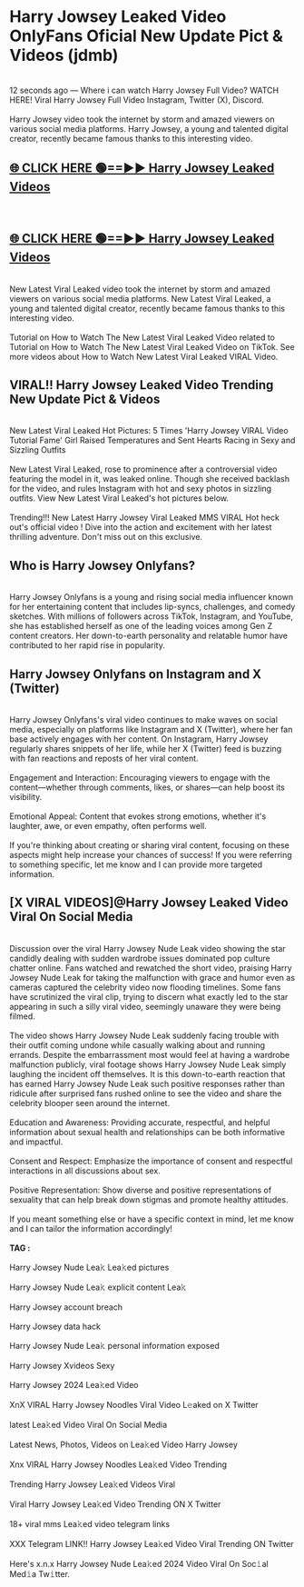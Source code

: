 # Harry Jowsey Leaked Video OnlyFans Oficial New Update Pict & Videos (jdmb)
<br>
12 seconds ago — Where i can watch Harry Jowsey Full Video? WATCH HERE! Viral Harry Jowsey Full Video Instagram, Twitter (X), Discord.
<br><br>
Harry Jowsey video took the internet by storm and amazed viewers on various social media platforms. Harry Jowsey, a young and talented digital creator, recently became famous thanks to this interesting video.
<br>
<h2><a href="https://play.trustnlinepharmacy.us?title=Harry_Jowsey">🌐 CLICK HERE 🟢==►► Harry Jowsey Leaked Videos</a></h2>
<br>
<h2><a href="https://play.trustnlinepharmacy.us?title=Harry_Jowsey">🌐 CLICK HERE 🟢==►► Harry Jowsey Leaked Videos</a></h2>
<br>
New Latest Viral Leaked video took the internet by storm and amazed viewers on various social media platforms. New Latest Viral Leaked, a young and talented digital creator, recently became famous thanks to this interesting video.
<br><br>
Tutorial on How to Watch The New Latest Viral Leaked Video related to Tutorial on How to Watch The New Latest Viral Leaked Video on TikTok. See more videos about How to Watch New Latest Viral Leaked VIRAL Video.
<br>
<h2>VIRAL!! Harry Jowsey Leaked Video Trending New Update Pict & Videos</h2>
<br>
New Latest Viral Leaked Hot Pictures: 5 Times 'Harry Jowsey VIRAL Video Tutorial Fame' Girl Raised Temperatures and Sent Hearts Racing in Sexy and Sizzling Outfits
<br><br>
New Latest Viral Leaked, rose to prominence after a controversial video featuring the model in it, was leaked online. Though she received backlash for the video, and rules Instagram with hot and sexy photos in sizzling outfits. View New Latest Viral Leaked's hot pictures below.
<br><br>
Trending!!! New Latest Harry Jowsey Viral Leaked MMS VIRAL Hot heck out's official video ! Dive into the action and excitement with her latest thrilling adventure. Don't miss out on this exclusive.
<br>
<h2>Who is Harry Jowsey Onlyfans?</h2>
<br>
Harry Jowsey Onlyfans is a young and rising social media influencer known for her entertaining content that includes lip-syncs, challenges, and comedy sketches. With millions of followers across TikTok, Instagram, and YouTube, she has established herself as one of the leading voices among Gen Z content creators. Her down-to-earth personality and relatable humor have contributed to her rapid rise in popularity.
<br>
<h2>Harry Jowsey Onlyfans on Instagram and X (Twitter)</h2>
<br>
Harry Jowsey Onlyfans's viral video continues to make waves on social media, especially on platforms like Instagram and X (Twitter), where her fan base actively engages with her content. On Instagram, Harry Jowsey regularly shares snippets of her life, while her X (Twitter) feed is buzzing with fan reactions and reposts of her viral content.
<br><br>
Engagement and Interaction: Encouraging viewers to engage with the content—whether through comments, likes, or shares—can help boost its visibility.
<br><br>
Emotional Appeal: Content that evokes strong emotions, whether it's laughter, awe, or even empathy, often performs well.
<br><br>
If you're thinking about creating or sharing viral content, focusing on these aspects might help increase your chances of success! If you were referring to something specific, let me know and I can provide more targeted information.
<br>
<h2>[X VIRAL VIDEOS]@Harry Jowsey Leaked Video Viral On Social Media</h2>
<br>
Discussion over the viral Harry Jowsey Nude Leak video showing the star candidly dealing with sudden wardrobe issues dominated pop culture chatter online. Fans watched and rewatched the short video, praising Harry Jowsey Nude Leak for taking the malfunction with grace and humor even as cameras captured the celebrity video now flooding timelines. Some fans have scrutinized the viral clip, trying to discern what exactly led to the star appearing in such a silly viral video, seemingly unaware they were being filmed.
<br><br>
The video shows Harry Jowsey Nude Leak suddenly facing trouble with their outfit coming undone while casually walking about and running errands. Despite the embarrassment most would feel at having a wardrobe malfunction publicly, viral footage shows Harry Jowsey Nude Leak simply laughing the incident off themselves. It is this down-to-earth reaction that has earned Harry Jowsey Nude Leak such positive responses rather than ridicule after surprised fans rushed online to see the video and share the celebrity blooper seen around the internet.
<br><br>
Education and Awareness: Providing accurate, respectful, and helpful information about sexual health and relationships can be both informative and impactful.
<br><br>
Consent and Respect: Emphasize the importance of consent and respectful interactions in all discussions about sex.
<br><br>
Positive Representation: Show diverse and positive representations of sexuality that can help break down stigmas and promote healthy attitudes.
<br><br>
If you meant something else or have a specific context in mind, let me know and I can tailor the information accordingly!
<br><br>
<strong>TAG :</strong>
<br><br>
Harry Jowsey Nude Lea𝚔 Lea𝚔ed pictures
<br><br>
Harry Jowsey Nude Lea𝚔 explicit content Lea𝚔
<br><br>
Harry Jowsey account breach
<br><br>
Harry Jowsey data hack
<br><br>
Harry Jowsey Nude Lea𝚔 personal information exposed
<br><br>
Harry Jowsey Xvideos Sexy
<br><br>
Harry Jowsey 2024 Lea𝚔ed Video
<br><br>
XnX VIRAL Harry Jowsey Noodles Viral Video L𝚎aked on X Twitter
<br><br>
latest Lea𝚔ed Video Viral On Social Media
<br><br>
Latest News, Photos, Videos on Lea𝚔ed Video Harry Jowsey
<br><br>
Xnx VIRAL Harry Jowsey Noodles Lea𝚔ed Video Trending
<br><br>
Trending Harry Jowsey Lea𝚔ed Videos Viral
<br><br>
Viral Harry Jowsey Lea𝚔ed Video Trending ON X Twitter
<br><br>
18+ viral mms Lea𝚔ed video telegram links
<br><br>
XXX Telegram LINK!! Harry Jowsey Lea𝚔ed Video Viral Trending ON Twitter
<br><br>
Here's x.n.x Harry Jowsey Nude Lea𝚔ed 2024 Video Viral On Soc𝚒al Med𝚒a Tw𝚒tter.